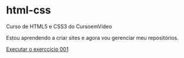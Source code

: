 # html-css
 Curso de HTML5 e CSS3 do CursoemVídeo

 Estou aprendendo a criar sites e agora vou gerenciar meu repositórios.

 <a href="https://moques3.github.io/html-css/Exercicios/ex001/index.html">Executar o exerccicio 001</a>
